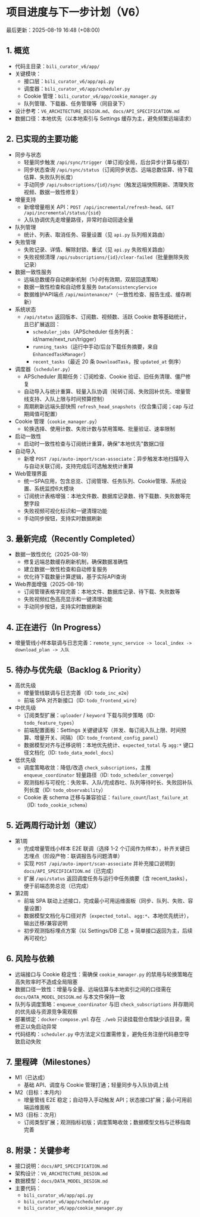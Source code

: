 # 项目进度与下一步计划（V6）

最后更新：2025-08-19 16:48 (+08:00)

## 1. 概览
- 代码主目录：`bili_curator_v6/app/`
- 关键模块：
  - 接口层：`bili_curator_v6/app/api.py`
  - 调度器：`bili_curator_v6/app/scheduler.py`
  - Cookie 管理：`bili_curator_v6/app/cookie_manager.py`
  - 队列管理、下载器、任务管理等（同目录下）
- 设计参考：`V6_ARCHITECTURE_DESIGN.md`、`docs/API_SPECIFICATION.md`
- 数据口径：本地优先（以本地索引与 Settings 缓存为主，避免频繁远端请求）

## 2. 已实现的主要功能
- 同步与状态
  - 轻量同步触发 `/api/sync/trigger`（单订阅/全局，后台异步计算与缓存）
  - 同步状态查询 `/api/sync/status`（订阅同步状态、远端总数估算、待下载估算、失败队列长度）
  - 手动同步 `/api/subscriptions/{id}/sync`（触发远端快照刷新、清理失败视频、数据一致性修复）
- 增量支持
  - 新增增量相关 API：`POST /api/incremental/refresh-head`、`GET /api/incremental/status/{sid}`
  - 入队协调优先走增量路径，异常时自动回退全量
- 队列管理
  - 统计、列表、取消任务、容量设置（见 `api.py` 队列相关路由）
- 失败管理
  - 失败记录、详情、解除封锁、重试（见 `api.py` 失败相关路由）
  - 失败视频清理 `/api/subscriptions/{id}/clear-failed`（批量删除失败记录）
- 数据一致性服务
  - 远端总数缓存自动刷新机制（1小时有效期，双层回退策略）
  - 数据一致性检查和自动修复服务 `DataConsistencyService`
  - 数据维护API端点 `/api/maintenance/*`（一致性检查、报告生成、缓存刷新）
- 系统状态
  - `/api/status` 返回版本、订阅数、视频数、活跃 Cookie 数等基础统计，且已扩展返回：
    - `scheduler_jobs`（APScheduler 任务列表：id/name/next_run/trigger）
    - `running_tasks`（运行中手动/后台下载任务摘要，来自 `EnhancedTaskManager`）
    - `recent_tasks`（最近 20 条 `DownloadTask`，按 `updated_at` 倒序）
- 调度器（`scheduler.py`）
  - APScheduler 周期任务：订阅检查、Cookie 验证、旧任务清理、僵尸修复
  - 自动导入与统计重算、轻量入队协调（轮转订阅、失败回补优先、增量管线支持、入队上限与时间预算控制）
  - 周期刷新远端头部快照 `refresh_head_snapshots`（仅合集订阅；cap 与过期阈值可配置）
- Cookie 管理（`cookie_manager.py`）
  - 轮换选择、使用计数、失败计数与禁用策略、批量验证、速率限制
- 启动一致性
  - 启动时一致性检查与订阅统计重算，确保"本地优先"数据口径
- 自动导入
  - 新增 `POST /api/auto-import/scan-associate`：异步触发本地扫描导入与自动关联订阅，支持完成后可选触发统计重算
- Web管理界面
  - 统一SPA应用，包含总览、订阅管理、任务队列、Cookie管理、系统设置、系统监控6大模块
  - 订阅统计表格增强：本地文件数、数据库记录数、待下载数、失败数等完整字段
  - 失败视频可视化标识和一键清理功能
  - 手动同步按钮，支持实时数据刷新

## 3. 最新完成（Recently Completed）
- 数据一致性优化（2025-08-19）
  - 修复远端总数缓存刷新机制，确保数据准确性
  - 建立数据一致性检查和自动修复服务
  - 优化待下载数量计算逻辑，基于实际API查询
- Web界面增强（2025-08-19）
  - 订阅管理表格字段完善：本地文件、数据库记录、待下载、失败数等
  - 失败视频红色高亮显示和一键清理功能
  - 手动同步按钮，支持实时数据刷新

## 4. 正在进行（In Progress）
- 增量管线小样本联调与日志完善：`remote_sync_service -> local_index -> download_plan -> 入队`

## 5. 待办与优先级（Backlog & Priority）
- 高优先级
  - 增量管线联调与日志完善（ID: `todo_inc_e2e`）
  - 前端 SPA 对齐新接口（ID: `todo_frontend_wire`）
- 中优先级
  - 订阅类型扩展：`uploader` / `keyword` 下载与同步策略（ID: `todo_feature_types`）
  - 前端配置面板：Settings 关键键读写（并发、每订阅入队上限、时间预算、增量开关、间隔）（ID: `todo_frontend_config_panel`）
  - 数据模型对齐与迁移说明：本地优先统计、`expected_total` 与 `agg:*` 键口径文档化（ID: `todo_data_model_docs`）
- 低优先级
  - 调度策略收敛：降低/改造 `check_subscriptions`，主推 `enqueue_coordinator` 轻量路径（ID: `todo_scheduler_converge`）
  - 观测指标与可视化：失败率、入队/完成吞吐、队列等待时长、失败回补队列长度（ID: `todo_observability`）
  - Cookie 表 schema 迁移与兼容验证：`failure_count`/`last_failure_at`（ID: `todo_cookie_schema`）

## 5. 近两周行动计划（建议）
- 第1周
  - 完成增量管线小样本 E2E 联调（选择 1-2 个订阅作为样本），补齐关键日志埋点（阶段产物：联调报告与问题清单）
  - 实现 `POST /api/auto-import/scan-associate` 并补充接口说明到 `docs/API_SPECIFICATION.md`（已完成）
  - 扩展 `/api/status` 返回调度任务与运行中任务摘要（含 recent_tasks），便于前端态势总览（已完成）
- 第2周
  - 前端 SPA 联动上述接口，完成最小可用运维面板（同步、队列、失败、容量设置）
  - 数据模型文档化与口径对齐（`expected_total`、`agg:*`、本地优先统计），输出迁移/兼容说明
  - 初步观测指标埋点方案（以 Settings/DB 汇总 + 简单接口返回为主，后续再可视化）

## 6. 风险与依赖
- 远端接口与 Cookie 稳定性：需确保 `cookie_manager.py` 的禁用与轮换策略在高失败率时不造成全局阻塞
- 数据口径一致性：增量与全量、远端估算与本地索引之间的口径需在 `docs/DATA_MODEL_DESIGN.md` 与本文件保持一致
- 队列与调度策略：`enqueue_coordinator` 与旧 `check_subscriptions` 并存期间的优先级与资源竞争需观察
 - 部署绑定：`docker-compose.yml` 存在 `./web` 只读挂载但仓库缺少该目录，需修正以免启动异常
 - 代码结构：`scheduler.py` 中方法定义位置需修复，避免任务注册代码悬空导致启动失败

## 7. 里程碑（Milestones）
- M1（已达成）
  - 基础 API、调度与 Cookie 管理打通；轻量同步与入队协调上线
- M2（目标：本月内）
  - 增量管线 E2E 稳定；自动导入手动触发 API；状态接口扩展；最小可用前端运维面板
- M3（目标：次月）
  - 订阅类型扩展；观测指标初版；调度策略收敛；数据模型文档与迁移指南完善

## 8. 附录：关键参考
- 接口说明：`docs/API_SPECIFICATION.md`
- 架构设计：`V6_ARCHITECTURE_DESIGN.md`
- 数据模型：`docs/DATA_MODEL_DESIGN.md`
- 主要代码：
  - `bili_curator_v6/app/api.py`
  - `bili_curator_v6/app/scheduler.py`
  - `bili_curator_v6/app/cookie_manager.py`

